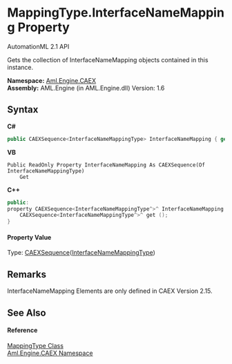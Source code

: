 # MappingType.InterfaceNameMapping Property 
AutomationML 2.1 API 

Gets the collection of InterfaceNameMapping objects contained in this instance.

**Namespace:**&nbsp;<a href="N_Aml_Engine_CAEX">Aml.Engine.CAEX</a><br />**Assembly:**&nbsp;AML.Engine (in AML.Engine.dll) Version: 1.6

## Syntax

**C#**<br />
``` C#
public CAEXSequence<InterfaceNameMappingType> InterfaceNameMapping { get; }
```

**VB**<br />
``` VB
Public ReadOnly Property InterfaceNameMapping As CAEXSequence(Of InterfaceNameMappingType)
	Get
```

**C++**<br />
``` C++
public:
property CAEXSequence<InterfaceNameMappingType^>^ InterfaceNameMapping {
	CAEXSequence<InterfaceNameMappingType^>^ get ();
}
```


#### Property Value
Type: <a href="T_Aml_Engine_CAEX_CAEXSequence_1">CAEXSequence</a>(<a href="T_Aml_Engine_CAEX_InterfaceNameMappingType">InterfaceNameMappingType</a>)

## Remarks
InterfaceNameMapping Elements are only defined in CAEX Version 2.15.

## See Also


#### Reference
<a href="T_Aml_Engine_CAEX_MappingType">MappingType Class</a><br /><a href="N_Aml_Engine_CAEX">Aml.Engine.CAEX Namespace</a><br />